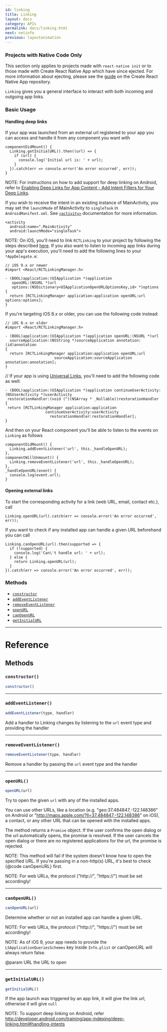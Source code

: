 ```yaml
---
id: linking
title: Linking
layout: docs
category: APIs
permalink: docs/linking.html
next: netinfo
previous: layoutanimation
---
```


<div class="banner-crna-ejected">
  <h3>Projects with Native Code Only</h3>
  <p>
    This section only applies to projects made with <code>react-native init</code>
    or to those made with Create React Native App which have since ejected. For
    more information about ejecting, please see
    the <a href="https://github.com/react-community/create-react-native-app/blob/master/EJECTING.md" target="_blank">guide</a> on
    the Create React Native App repository.
  </p>
</div>

`Linking` gives you a general interface to interact with both incoming
and outgoing app links.

### Basic Usage

#### Handling deep links

If your app was launched from an external url registered to your app you can
access and handle it from any component you want with

```
componentDidMount() {
  Linking.getInitialURL().then((url) => {
    if (url) {
      console.log('Initial url is: ' + url);
    }
  }).catch(err => console.error('An error occurred', err));
}
```

NOTE: For instructions on how to add support for deep linking on Android,
refer to [Enabling Deep Links for App Content - Add Intent Filters for Your Deep Links](http://developer.android.com/training/app-indexing/deep-linking.html#adding-filters).

If you wish to receive the intent in an existing instance of MainActivity,
you may set the `launchMode` of MainActivity to `singleTask` in
`AndroidManifest.xml`. See [`<activity>`](http://developer.android.com/guide/topics/manifest/activity-element.html)
documentation for more information.

```
<activity
  android:name=".MainActivity"
  android:launchMode="singleTask">
```

NOTE: On iOS, you'll need to link `RCTLinking` to your project by following
the steps described [here](docs/linking-libraries-ios.html#manual-linking).
If you also want to listen to incoming app links during your app's
execution, you'll need to add the following lines to your `*AppDelegate.m`:

```
// iOS 9.x or newer
#import <React/RCTLinkingManager.h>

- (BOOL)application:(UIApplication *)application
   openURL:(NSURL *)url
   options:(NSDictionary<UIApplicationOpenURLOptionsKey,id> *)options
{
  return [RCTLinkingManager application:application openURL:url options:options];
}
```

If you're targeting iOS 8.x or older, you can use the following code instead:

```
// iOS 8.x or older
#import <React/RCTLinkingManager.h>

- (BOOL)application:(UIApplication *)application openURL:(NSURL *)url
  sourceApplication:(NSString *)sourceApplication annotation:(id)annotation
{
  return [RCTLinkingManager application:application openURL:url
                      sourceApplication:sourceApplication annotation:annotation];
}
```


// If your app is using [Universal Links](https://developer.apple.com/library/prerelease/ios/documentation/General/Conceptual/AppSearch/UniversalLinks.html),
you'll need to add the following code as well:

```
- (BOOL)application:(UIApplication *)application continueUserActivity:(NSUserActivity *)userActivity
 restorationHandler:(void (^)(NSArray * _Nullable))restorationHandler
{
 return [RCTLinkingManager application:application
                  continueUserActivity:userActivity
                    restorationHandler:restorationHandler];
}
```

And then on your React component you'll be able to listen to the events on
`Linking` as follows

```
componentDidMount() {
  Linking.addEventListener('url', this._handleOpenURL);
},
componentWillUnmount() {
  Linking.removeEventListener('url', this._handleOpenURL);
},
_handleOpenURL(event) {
  console.log(event.url);
}
```
#### Opening external links

To start the corresponding activity for a link (web URL, email, contact etc.), call

```
Linking.openURL(url).catch(err => console.error('An error occurred', err));
```

If you want to check if any installed app can handle a given URL beforehand you can call
```
Linking.canOpenURL(url).then(supported => {
  if (!supported) {
    console.log('Can\'t handle url: ' + url);
  } else {
    return Linking.openURL(url);
  }
}).catch(err => console.error('An error occurred', err));
```


### Methods

- [`constructor`](docs/linking.html#constructor)
- [`addEventListener`](docs/linking.html#addeventlistener)
- [`removeEventListener`](docs/linking.html#removeeventlistener)
- [`openURL`](docs/linking.html#openurl)
- [`canOpenURL`](docs/linking.html#canopenurl)
- [`getInitialURL`](docs/linking.html#getinitialurl)




---

# Reference

## Methods

### `constructor()`

```javascript
constructor()
```



---

### `addEventListener()`

```javascript
addEventListener(type, handler)
```


Add a handler to Linking changes by listening to the `url` event type
and providing the handler




---

### `removeEventListener()`

```javascript
removeEventListener(type, handler)
```


Remove a handler by passing the `url` event type and the handler




---

### `openURL()`

```javascript
openURL(url)
```


Try to open the given `url` with any of the installed apps.

You can use other URLs, like a location (e.g. "geo:37.484847,-122.148386" on Android
or "http://maps.apple.com/?ll=37.484847,-122.148386" on iOS), a contact,
or any other URL that can be opened with the installed apps.

The method returns a `Promise` object. If the user confirms the open dialog or the
url automatically opens, the promise is resolved.  If the user cancels the open dialog
or there are no registered applications for the url, the promise is rejected.

NOTE: This method will fail if the system doesn't know how to open the specified URL.
If you're passing in a non-http(s) URL, it's best to check {@code canOpenURL} first.

NOTE: For web URLs, the protocol ("http://", "https://") must be set accordingly!




---

### `canOpenURL()`

```javascript
canOpenURL(url)
```


Determine whether or not an installed app can handle a given URL.

NOTE: For web URLs, the protocol ("http://", "https://") must be set accordingly!

NOTE: As of iOS 9, your app needs to provide the `LSApplicationQueriesSchemes` key
inside `Info.plist` or canOpenURL will always return false.

@param URL the URL to open




---

### `getInitialURL()`

```javascript
getInitialURL()
```


If the app launch was triggered by an app link,
it will give the link url, otherwise it will give `null`

NOTE: To support deep linking on Android, refer http://developer.android.com/training/app-indexing/deep-linking.html#handling-intents




